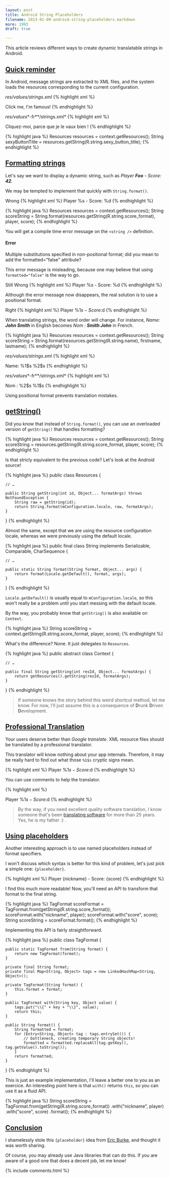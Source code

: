 ```yaml
---
layout: post
title: Android String Placeholders
filename: 2013-01-09-android-string-placeholders.markdown
more: 1993
draft: true

---
```


This article reviews different ways to create dynamic translatable strings in Android.

## <a id="Quick-reminder" href="#Quick-reminder">Quick reminder</a>

In Android, message strings are extracted to XML files, and the system loads the resources corresponding to the current configuration.

*res/values/strings.xml*
{% highlight xml %}
<?xml version="1.0" encoding="utf-8"?>
<resources>
    <string name="sexy_button_title">Click me, I'm famous!</string>
</resources>
{% endhighlight %}

*res/values**-fr**/strings.xml*
{% highlight xml %}
<?xml version="1.0" encoding="utf-8"?>
<resources>
    <string name="sexy_button_title">Cliquez-moi, parce que je le vaux bien !</string>
</resources>
{% endhighlight %}

{% highlight java %}
Resources resources = context.getResources();
String sexyButtonTitle = resources.getString(R.string.sexy_button_title);
{% endhighlight %}

## <a id="Formatting-strings" href="#Formatting-strings">Formatting strings</a>

Let's say we want to display a dynamic string, such as *Player **Foo** - Score: **42***.

We may be tempted to implement that quickly with `String.format()`.

<span class="label label-important">Wrong</span>
{% highlight xml %}
<string name="score_format">Player %s - Score: %d</string>
{% endhighlight %}

{% highlight java %}
Resources resources = context.getResources();
String scoreString = String.format(resources.getString(R.string.score_format), player, score);
{% endhighlight %}

You will get a compile time error message on the `<string />` definition.

<div class="alert alert-error">
<h4 class="alert-heading">Error</h4>
<p>Multiple substitutions specified in non-positional format; did you mean to add the formatted="false" attribute?</p>
</div>

This error message is misleading, because one may believe that using `formatted="false"` is the way to go.

<span class="label label-important">Still Wrong</span>
{% highlight xml %}
<string name="score_format" formatted="false">Player %s - Score: %d</string>
{% endhighlight %}

Although the error message now disappears, the real solution is to use a positional format.

<span class="label label-success">Right</span>
{% highlight xml %}
<string name="score_format">Player %1$s - Score: %2$d</string>
{% endhighlight %}

When translating strings, the word order will change.
For instance, *Name: **John Smith*** in English becomes *Nom : **Smith John*** in French.

{% highlight java %}
Resources resources = context.getResources();
String scoreString = String.format(resources.getString(R.string.name), firstname, lastname);
{% endhighlight %}

*res/values/strings.xml*
{% highlight xml %}
<?xml version="1.0" encoding="utf-8"?>
<resources>
    <string name="name">Name: %1$s %2$s</string>
</resources>
{% endhighlight %}

*res/values**-fr**/strings.xml*
{% highlight xml %}
<?xml version="1.0" encoding="utf-8"?>
<resources>
    <string name="name">Nom : %2$s %1$s</string>
</resources>
{% endhighlight %}

Using positional format prevents translation mistakes.

## <a id="getString" href="#getString">getString()</a>

Did you know that instead of `String.format()`, you can use an overloaded version of `getString()` that handles formatting?

{% highlight java %}
Resources resources = context.getResources();
String scoreString = resources.getString(R.string.score_format, player, score);
{% endhighlight %}

Is that stricly equivalent to the previous code? Let's look at the Android source!

{% highlight java %}
public class Resources {

    // …

    public String getString(int id, Object... formatArgs) throws NotFoundException {
        String raw = getString(id);
        return String.format(mConfiguration.locale, raw, formatArgs);
    }
}
{% endhighlight %}

Almost the same, except that we are using the resource configuration locale, whereas we were previously using the default locale.

{% highlight java %}
public final class String implements Serializable, Comparable<String>, CharSequence {

    // …

    public static String format(String format, Object... args) {
        return format(Locale.getDefault(), format, args);
    }
}
{% endhighlight %}

`Locale.getDefault()` is usually equal to `mConfiguration.locale`, so this won't really be a problem until you start messing with the default locale.

By the way, you probably know that `getString()` is also available on `Context`.

{% highlight java %}
String scoreString = context.getString(R.string.score_format, player, score);
{% endhighlight %}

What's the difference? None. It just delegates to `Resources`.

{% highlight java %}
public abstract class Context {

    // …

    public final String getString(int resId, Object... formatArgs) {
        return getResources().getString(resId, formatArgs);
    }
}
{% endhighlight %}

> If someone knows the story behind this weird shortcut method, let me know. For now, I'll just assume this is a consequence of **D**runk **D**riven **D**evelopment.

## <a id="Professional-Translation" href="#Professional-Translation">Professional Translation</a>

Your users deserve better than *Google translate*. XML resource files should be translated by a professional translator.

This translator will know nothing about your app internals. Therefore, it may be really hard to find out what those `%1$s` cryptic signs mean.

{% highlight xml %}
<string name="score_format">Player %1$s - Score: %2$d</string>
{% endhighlight %}

You can use comments to help the translator.

{% highlight xml %}
<!-- %1$s is the player nickname and %2$d is the player score -->
<string name="score_format">Player %1$s - Score: %2$d</string>
{% endhighlight %}

> By the way, if you need excellent quality software translation, I know someone that's been [translating software](http://rtsi.fr/) for more than 25 years. Yes, he is my father :) .

## <a id="Using-placeholders" href="#Using-placeholders">Using placeholders</a>

Another interesting approach is to use named placeholders instead of format specifiers.

I won't discuss which syntax is better for this kind of problem, let's just pick a simple one: `{placeholder}`.

{% highlight xml %}
<string name="score_format">Player {nickname} - Score: {score}</string>
{% endhighlight %}

I find this much more readable! Now, you'll need an API to transform that format to the final string. 

{% highlight java %}
TagFormat scoreFormat = TagFormat.from(getString(R.string.score_format));
scoreFormat.with("nickname", player);
scoreFormat.with("score", score);
String scoreString = scoreFormat.format();
{% endhighlight %}

Implementing this API is fairly straightforward.

{% highlight java %}
public class TagFormat {

	public static TagFormat from(String format) {
		return new TagFormat(format);
	}

	private final String format;
	private final Map<String, Object> tags = new LinkedHashMap<String, Object>();

	private TagFormat(String format) {
		this.format = format;
	}

	public TagFormat with(String key, Object value) {
		tags.put("\\{" + key + "\\}", value);
		return this;
	}

	public String format() {
		String formatted = format;
		for (Entry<String, Object> tag : tags.entrySet()) {
			// bottleneck, creating temporary String objects!
			formatted = formatted.replaceAll(tag.getKey(), tag.getValue().toString());
		}
		return formatted;
	}
}
{% endhighlight %}

This is just an example implementation, I'll leave a better one to you as an exercice. An interesting point here is that `with()` returns `this`, so you can use it as a fluid API.

{% highlight java %}
String scoreString = TagFormat.from(getString(R.string.score_format))
  .with("nickname", player)
  .with("score", score)
  .format();
{% endhighlight %}

## <a id="Conclusion" href="#Conclusion">Conclusion</a>

I shamelessly stole this `{placeholder}` idea from [Eric Burke](https://twitter.com/burke_eric), and thought it was worth sharing. 

Of course, you may already use Java libraries that can do this. If you are aware of a good one that does a decent job, let me know!

{% include comments.html %}

<!--

To comment, copy and paste the following block

## [Nickname](http://website)
Comment

-->
